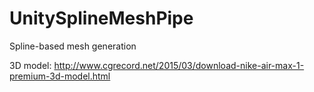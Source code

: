 # UnitySplineMeshPipe
Spline-based mesh generation



3D model:
http://www.cgrecord.net/2015/03/download-nike-air-max-1-premium-3d-model.html
